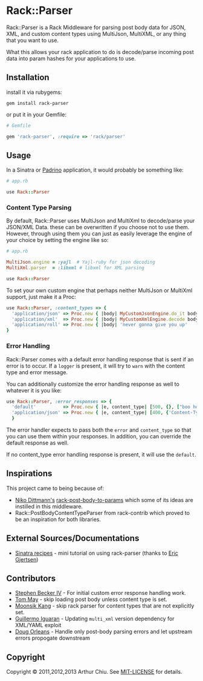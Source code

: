 # Rack::Parser #

Rack::Parser is a Rack Middleware for parsing post body data for JSON, XML, and custom
content types using MultiJson, MultiXML, or any thing that you want to
use.

What this allows your rack application to do is decode/parse incoming post data
into param hashes for your applications to use.

## Installation ##

install it via rubygems:

```
gem install rack-parser
```

or put it in your Gemfile:

```ruby
# Gemfile

gem 'rack-parser', :require => 'rack/parser'
```


## Usage ##


In a Sinatra or [Padrino](http://padrinorb.com) application, it would probably be something like:

```ruby
# app.rb

use Rack::Parser
```


### Content Type Parsing ###

By default, Rack::Parser uses MultiJson and MultiXml to decode/parse
your JSON/XML Data. these can be overwritten if you choose not to use
them. However, through using them you can just as easily leverage the
engine of your choice by setting the engine like so:


```ruby
# app.rb

MultiJson.engine = :yajl  # Yajl-ruby for json decoding
MultiXml.parser  = :libxml # libxml for XML parsing

use Rack::Parser
```

To set your own custom engine that perhaps neither MultiJson or MultiXml
support, just make it a Proc:


```ruby
use Rack::Parser, :content_types => {
  'application/json' => Proc.new { |body| MyCustomJsonEngine.do_it body },
  'application/xml'  => Proc.new { |body| MyCustomXmlEngine.decode body },
  'application/roll' => Proc.new { |body| 'never gonna give you up'     }
}
```

### Error Handling ###

Rack::Parser comes with a default error handling response that is sent
if an error is to occur. If a `logger` is present, it will try to `warn`
with the content type and error message.

You can additionally customize the error handling response as well to
whatever it is you like:

```ruby
use Rack::Parser, :error_responses => {
  'default'          => Proc.new { |e, content_type| [500, {}, ["boo hoo"] ] },
  'application/json' => Proc.new { |e, content_type| [400, {'Content-Type'=>content_type}, ["broke"]] }
  }
```

The error handler expects to pass both the `error` and `content_type` so
that you can use them within your responses. In addition, you can
override the default response as well.

If no content_type error handling response is present, it will use the
`default`.

## Inspirations ##

This project came to being because of:

* [Niko Dittmann's](https://www.github.com/niko) [rack-post-body-to-params](https://www.github.com/niko/rack-post-body-to-params) which some of its ideas are instilled in this middleware.
* Rack::PostBodyContentTypeParser from rack-contrib which proved to be an inspiration for both libraries.


## External Sources/Documentations

* [Sinatra recipes](https://github.com/sinatra/sinatra-recipes/blob/master/middleware/rack_parser.md) - mini tutorial on using rack-parser (thanks to [Eric Gjertsen](https://github.com/ericgj))


## Contributors ##

* [Stephen Becker IV](https://github.com/sbeckeriv) - For initial custom error response handling work.
* [Tom May](https://github.com/tommay) - skip loading post body unless content type is set.
* [Moonsik Kang](https://github.com/deepblue) - skip rack parser for content types that are not explicitly set.
* [Guillermo Iguaran](https://github.com/guilleiguaran) - Updating `multi_xml` version dependency for XML/YAML exploit
* [Doug Orleans](https://github.com/dougo) - Handle only post-body parsing errors and let upstream errors propogate downstream

## Copyright

Copyright © 2011,2012,2013 Arthur Chiu. See [MIT-LICENSE](https://github.com/achiu/rack-parser/blob/master/MIT-LICENSE) for details.

